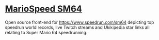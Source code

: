 # [MarioSpeed SM64](https://mariospeed.github.io/sm64)
Open source front-end for https://www.speedrun.com/sm64 depicting top speedrun world records, live Twitch streams and Ukikipedia star links all relating to Super Mario 64 speedrunning.
